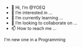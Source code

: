 - 👋 Hi, I’m @YOEQ
- 👀 I’m interested in ...
- 🌱 I’m currently learning ...
- 💞️ I’m looking to collaborate on ...
- 📫 How to reach me ...

<!---
YOEQ/YOEQ is a ✨ special ✨ repository because its `README.md` (this file) appears on your GitHub profile.
You can click the Preview link to take a look at your changes.
---> I'm new one in a Programming 
